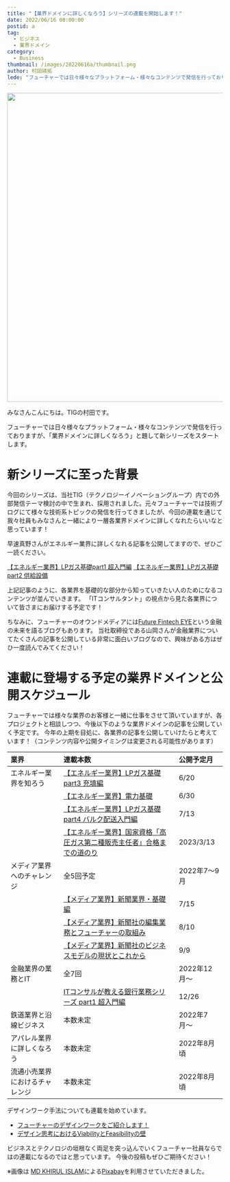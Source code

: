 ```yaml
---
title: "【業界ドメインに詳しくなろう】シリーズの連載を開始します！"
date: 2022/06/16 00:00:00
postid: a
tag:
  - ビジネス
  - 業界ドメイン
category:
  - Business
thumbnail: /images/20220616a/thumbnail.png
author: 村田靖拓
lede: "フューチャーでは日々様々なプラットフォーム・様々なコンテンツで発信を行っておりますが、「業界ドメインに詳しくなろう」と題して新シリーズをスタートさせたいと思います。今回のシリーズは、当社TIG（テクノロジーイノベーショングループ）内での外部発信テーマ検討の中で生まれ、採用されました。元々TIGでは技術ブログを筆頭に様々な技術系トピックの発信を行ってきましたが、今回の連載を通じて我々社員もみなさんと一緒により一層各業界ドメインに詳しくなれたらいいなと思っています！"
---
```

<img src="/images/20220616a/city-4679928_1280.png" alt="" width="1280" height="720">

みなさんこんにちは。TIGの村田です。

フューチャーでは日々様々なプラットフォーム・様々なコンテンツで発信を行っておりますが、「業界ドメインに詳しくなろう」と題して新シリーズをスタートします。

# 新シリーズに至った背景

今回のシリーズは、当社TIG（テクノロジーイノベーショングループ）内での外部発信テーマ検討の中で生まれ、採用されました。元々フューチャーでは技術ブログにて様々な技術系トピックの発信を行ってきましたが、今回の連載を通じて我々社員もみなさんと一緒により一層各業界ドメインに詳しくなれたらいいなと思っています！

早速真野さんがエネルギー業界に詳しくなれる記事を公開してますので、ぜひご一読ください。

[【エネルギー業界】LPガス基礎part1 超入門編](/articles/20220519a/)
[【エネルギー業界】LPガス基礎part2 供給設備](/articles/20220530a/)

上記記事のように、各業界を基礎的な部分から知っていきたい人のためになるコンテンツが並んでいきます。
「ITコンサルタント」の視点から見た各業界について皆さまにお届けする予定です！

ちなみに、フューチャーのオウンドメディアには[Future Fintech EYE](https://future-fintech.github.io/)という金融の未来を語るブログもあります。
当社取締役である山岡さんが金融業界についてたくさんの記事を公開している非常に面白いブログなので、興味がある方はぜひ一度読んでみてください！

# 連載に登場する予定の業界ドメインと公開スケジュール

フューチャーでは様々な業界のお客様と一緒に仕事をさせて頂いていますが、各プロジェクトと相談しつつ、今後以下のような業界ドメインの記事を公開していく予定です。
今年の上期を目処に、各業界の記事を公開していけたらと考えています！（コンテンツ内容や公開タイミングは変更される可能性があります）

| 業界                        |  連載本数     | 公開予定月   |
|:----------------------------|:------------|:------------|
| エネルギー業界を知ろう         | [【エネルギー業界】LPガス基礎part3 充填編](/articles/20220620a/) | 6/20  |
|                              | [【エネルギー業界】電力基礎](/articles/20220630a/)        | 6/30             |
|                              | [【エネルギー業界】LPガス基礎part4 バルク配送入門編](/articles/20220713a/)   | 7/13             |
|                              | [【エネルギー業界】国家資格「高圧ガス第二種販売主任者」合格までの道のり ](/articles/20230313a/)         | 2023/3/13               |
| メディア業界へのチャレンジ     | 全5回予定　| 2022年7〜9月        |
|                              | [【メディア業界】新聞業界・基礎編](/articles/20220715a/)　| 7/15        |
|                              | [【メディア業界】新聞社の編集業務とフューチャーの取組み](/articles/20220810a/)　| 8/10        |
|                              | [【メディア業界】新聞社のビジネスモデルの現状とこれから](/articles/20220909a/)　| 9/9        |
| 金融業界の業務とIT            | 全7回 | 2022年12月〜          |
|                             | [ITコンサルが教える銀行業務シリーズ part1 超入門編 ](/articles/20221226a/) | 12/26 |
| 鉄道業界と沿線ビジネス         | 本数未定 | 2022年7月〜          |
| アパレル業界に詳しくなろう      |  本数未定  | 2022年8月頃       |
| 流通小売業界におけるチャレンジ  | 本数未定  | 2022年8月頃    |

デザインワーク手法についても連載を始めています。

* [フューチャーのデザインワークをご紹介します！](/articles/20220706a/)
* [デザイン思考におけるViabilityとFeasibilityの壁](/articles/20220727a/)

ビジネスとテクノロジの垣根なく両足を突っ込んでいくフューチャー社員ならではの連載になるのではと思っています。
今後の投稿もぜひご期待ください！


※画像は <a href="https://pixabay.com/ja/users/khirulislam898-12875647/?utm_source=link-attribution&amp;utm_medium=referral&amp;utm_campaign=image&amp;utm_content=4679928">MD KHIRUL ISLAM</a>による<a href="https://pixabay.com/ja/?utm_source=link-attribution&amp;utm_medium=referral&amp;utm_campaign=image&amp;utm_content=4679928">Pixabay</a>を利用させていただきました。
